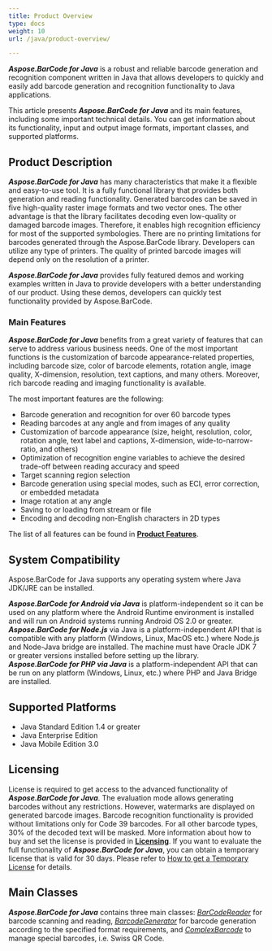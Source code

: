 ```yaml
---
title: Product Overview
type: docs
weight: 10
url: /java/product-overview/

---
```


***Aspose.BarCode for Java*** is a robust and reliable barcode generation and recognition component written in Java that allows developers to quickly and easily add barcode generation and recognition functionality to Java applications.

This article presents ***Aspose.BarCode for Java*** and its main features, including some important technical details. You can get information about its functionality, input and output image formats, important classes, and supported platforms.

## **Product Description**
***Aspose.BarCode for Java*** has many characteristics that make it a flexible and easy-to-use tool. It is a fully functional library that provides both generation and reading functionality. Generated barcodes can be saved in five high-quality raster image formats and two vector ones. The other advantage is that the library facilitates decoding even low-quality or damaged barcode images. Therefore, it enables high recognition efficiency for most of the supported symbologies. There are no printing limitations for barcodes generated through the Aspose.BarCode library. Developers can utilize any type of printers. The quality of printed barcode images will depend only on the resolution of a printer.

***Aspose.BarCode for Java*** provides fully featured demos and working examples written in Java to provide developers with a better understanding of our product. Using these demos, developers can quickly test functionality provided by Aspose.BarCode.

### **Main Features**
***Aspose.BarCode for Java*** benefits from a great variety of features that can serve to address various business needs. One of the most important functions is the customization of barcode appearance-related properties, including barcode size, color of barcode elements, rotation angle, image quality, X-dimension, resolution, text captions, and many others. Moreover, rich barcode reading and imaging functionality is available.  
  
The most important features are the following: 
- Barcode generation and recognition for over 60 barcode types
- Reading barcodes at any angle and from images of any quality
- Customization of barcode appearance (size, height, resolution, color, rotation angle, text label and captions, X-dimension, wide-to-narrow-ratio, and others)
- Optimization of recognition engine variables to achieve the desired trade-off between reading accuracy and speed
- Target scanning region selection
- Barcode generation using special modes, such as ECI, error correction, or embedded metadata
- Image rotation at any angle 
- Saving to or loading from stream or file 
- Encoding and decoding non-English characters in 2D types

The list of all features can be found in [**Product Features**](https://docs.aspose.com/barcode/java/product-features/).

## **System Compatibility**
Aspose.BarCode for Java supports any operating system where Java JDK/JRE can be installed.  

***Aspose.BarCode for Android via Java*** is platform-independent so it can be used on any platform where the Android Runtime environment is installed and will run on Android systems running Android OS 2.0 or greater.  
***Aspose.BarCode for Node.js*** via Java is a platform-independent API that is compatible with any platform (Windows, Linux, MacOS etc.) where Node.js and Node-Java bridge are installed. The machine must have Oracle JDK 7 or greater versions installed before setting up the library.  
***Aspose.BarCode for PHP via Java*** is a platform-independent API that can be run on any platform (Windows, Linux, etc.) where PHP and Java Bridge are installed.

## **Supported Platforms**
- Java Standard Edition 1.4 or greater
- Java Enterprise Edition
- Java Mobile Edition 3.0

## **Licensing**
License is required to get access to the advanced functionality of ***Aspose.BarCode for Java***. The evaluation mode allows generating barcodes without any restrictions. However, watermarks are displayed on generated barcode images. Barcode recognition functionality is provided without limitations only for Code 39 barcodes. For all other barcode types, 30% of the decoded text will be masked. More information about how to buy and set the license is provided in [**Licensing**](/barcode/java/licensing/). If you want to evaluate the full functionality of ***Aspose.BarCode for Java***, you can obtain a temporary license that is valid for 30 days. Please refer to [How to get a Temporary License](https://purchase.aspose.com/temporary-license) for details.

## **Main Classes**
***Aspose.BarCode for Java*** contains three main classes: [*BarCodeReader*](https://reference.aspose.com/barcode/java/com.aspose.barcode.barcoderecognition/BarCodeReader) for barcode scanning and reading, [*BarcodeGenerator*](https://reference.aspose.com/barcode/java/com.aspose.barcode.generation/BarcodeGenerator) for barcode generation according to the specified format requirements, and [*ComplexBarcode*](https://reference.aspose.com/barcode/java/com.aspose.barcode.complexbarcode/package-frame) to manage special barcodes, i.e. Swiss QR Code. 
